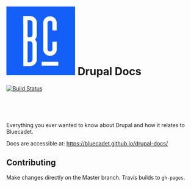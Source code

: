 ![Logo](/docs/img/bc_logo.png) Drupal Docs
=============

[![Build Status](https://travis-ci.org/bluecadet/drupal-docs.png)](https://travis-ci.org/bluecadet/drupal-docs)

<br>
<br>
<br>

Everything you ever wanted to know about Drupal and how it relates to Bluecadet.


Docs are accessible at: https://bluecadet.github.io/drupal-docs/

## Contributing

Make changes directly on the Master branch. Travis builds to `gh-pages`.
